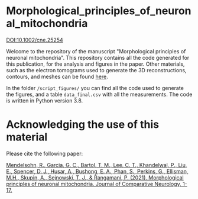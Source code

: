 # Morphological_principles_of_neuronal_mitochondria
[DOI:10.1002/cne.25254](https://doi.org/10.1002/cne.25254)

Welcome to the repository of the manuscript "Morphological principles of neuronal mitochondria". This repository contains all the code generated 
for this publication, for the analysis and figures in the paper. Other materials, such as the electron tomograms used to generate the 3D reconstructions, contours, and meshes can be found [here](https://cnl.salk.edu/~ggarcia/files/MPNM_JCN_21/). 

In the folder `/script_figures/` you can find all the code used to generate the figures, and a table `data_final.csv` with all the measurements. The code is written in Python version 3.8. 

# Acknowledging the use of this material

Please cite the following paper:

[Mendelsohn, R., Garcia, G. C., Bartol, T. M., Lee, C. T., Khandelwal, P., Liu, E., Spencer, D. J., Husar, A., Bushong, E. A., Phan, S., Perkins, G., Ellisman, M.H., Skupin, A., Sejnowski, T. J., & Rangamani, P. (2021). Morphological principles of neuronal mitochondria. Journal of Comparative Neurology, 1- 17.](https://doi.org/10.1002/cne.25254)

